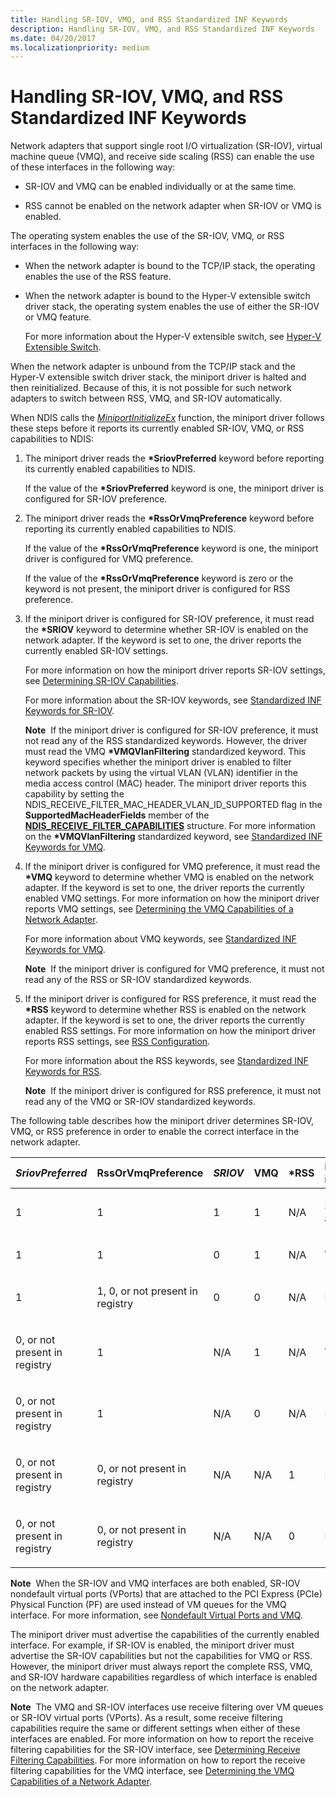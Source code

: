 ```yaml
---
title: Handling SR-IOV, VMQ, and RSS Standardized INF Keywords
description: Handling SR-IOV, VMQ, and RSS Standardized INF Keywords
ms.date: 04/20/2017
ms.localizationpriority: medium
---
```


# Handling SR-IOV, VMQ, and RSS Standardized INF Keywords


Network adapters that support single root I/O virtualization (SR-IOV), virtual machine queue (VMQ), and receive side scaling (RSS) can enable the use of these interfaces in the following way:

-   SR-IOV and VMQ can be enabled individually or at the same time.

-   RSS cannot be enabled on the network adapter when SR-IOV or VMQ is enabled.

The operating system enables the use of the SR-IOV, VMQ, or RSS interfaces in the following way:

-   When the network adapter is bound to the TCP/IP stack, the operating enables the use of the RSS feature.

-   When the network adapter is bound to the Hyper-V extensible switch driver stack, the operating system enables the use of either the SR-IOV or VMQ feature.

    For more information about the Hyper-V extensible switch, see [Hyper-V Extensible Switch](hyper-v-extensible-switch.md).

When the network adapter is unbound from the TCP/IP stack and the Hyper-V extensible switch driver stack, the miniport driver is halted and then reinitialized. Because of this, it is not possible for such network adapters to switch between RSS, VMQ, and SR-IOV automatically.

When NDIS calls the [*MiniportInitializeEx*](/windows-hardware/drivers/ddi/ndis/nc-ndis-miniport_initialize) function, the miniport driver follows these steps before it reports its currently enabled SR-IOV, VMQ, or RSS capabilities to NDIS:

1.  The miniport driver reads the **\*SriovPreferred** keyword before reporting its currently enabled capabilities to NDIS.

    If the value of the **\*SriovPreferred** keyword is one, the miniport driver is configured for SR-IOV preference.

2.  The miniport driver reads the **\*RssOrVmqPreference** keyword before reporting its currently enabled capabilities to NDIS.

    If the value of the **\*RssOrVmqPreference** keyword is one, the miniport driver is configured for VMQ preference.

    If the value of the **\*RssOrVmqPreference** keyword is zero or the keyword is not present, the miniport driver is configured for RSS preference.

3.  If the miniport driver is configured for SR-IOV preference, it must read the **\*SRIOV** keyword to determine whether SR-IOV is enabled on the network adapter. If the keyword is set to one, the driver reports the currently enabled SR-IOV settings.

    For more information on how the miniport driver reports SR-IOV settings, see [Determining SR-IOV Capabilities](determining-sr-iov-capabilities.md).

    For more information about the SR-IOV keywords, see [Standardized INF Keywords for SR-IOV](standardized-inf-keywords-for-sr-iov.md).

    **Note**  If the miniport driver is configured for SR-IOV preference, it must not read any of the RSS standardized keywords. However, the driver must read the VMQ **\*VMQVlanFiltering** standardized keyword. This keyword specifies whether the miniport driver is enabled to filter network packets by using the virtual VLAN (VLAN) identifier in the media access control (MAC) header. The miniport driver reports this capability by setting the NDIS\_RECEIVE\_FILTER\_MAC\_HEADER\_VLAN\_ID\_SUPPORTED flag in the **SupportedMacHeaderFields** member of the [**NDIS\_RECEIVE\_FILTER\_CAPABILITIES**](/windows-hardware/drivers/ddi/ntddndis/ns-ntddndis-_ndis_receive_filter_capabilities) structure. For more information on the **\*VMQVlanFiltering** standardized keyword, see [Standardized INF Keywords for VMQ](standardized-inf-keywords-for-vmq.md).

     

4.  If the miniport driver is configured for VMQ preference, it must read the **\*VMQ** keyword to determine whether VMQ is enabled on the network adapter. If the keyword is set to one, the driver reports the currently enabled VMQ settings. For more information on how the miniport driver reports VMQ settings, see [Determining the VMQ Capabilities of a Network Adapter](determining-the-vmq-capabilities-of-a-network-adapter.md).

    For more information about VMQ keywords, see [Standardized INF Keywords for VMQ](standardized-inf-keywords-for-vmq.md).

    **Note**  If the miniport driver is configured for VMQ preference, it must not read any of the RSS or SR-IOV standardized keywords.

     

5.  If the miniport driver is configured for RSS preference, it must read the **\*RSS** keyword to determine whether RSS is enabled on the network adapter. If the keyword is set to one, the driver reports the currently enabled RSS settings. For more information on how the miniport driver reports RSS settings, see [RSS Configuration](rss-configuration.md).

    For more information about the RSS keywords, see [Standardized INF Keywords for RSS](standardized-inf-keywords-for-rss.md).

    **Note**  If the miniport driver is configured for RSS preference, it must not read any of the VMQ or SR-IOV standardized keywords.

     

The following table describes how the miniport driver determines SR-IOV, VMQ, or RSS preference in order to enable the correct interface in the network adapter.

<table style="width:100%;">
<colgroup>
<col width="16%" />
<col width="16%" />
<col width="16%" />
<col width="16%" />
<col width="16%" />
<col width="16%" />
</colgroup>
<thead>
<tr class="header">
<th align="left"><em>SriovPreferred</th>
<th align="left"></em>RssOrVmqPreference</th>
<th align="left"><em>SRIOV</th>
<th align="left"></em>VMQ</th>
<th align="left">*RSS</th>
<th align="left">Enabled interface</th>
</tr>
</thead>
<tbody>
<tr class="odd">
<td align="left"><p>1</p></td>
<td align="left"><p>1</p></td>
<td align="left"><p>1</p></td>
<td align="left"><p>1</p></td>
<td align="left"><p>N/A</p></td>
<td align="left"><p>SR-IOV and VMQ</p></td>
</tr>
<tr class="even">
<td align="left"><p>1</p></td>
<td align="left"><p>1</p></td>
<td align="left"><p>0</p></td>
<td align="left"><p>1</p></td>
<td align="left"><p>N/A</p></td>
<td align="left"><p>VMQ</p></td>
</tr>
<tr class="odd">
<td align="left"><p>1</p></td>
<td align="left"><p>1, 0, or not present in registry</p></td>
<td align="left"><p>0</p></td>
<td align="left"><p>0</p></td>
<td align="left"><p>N/A</p></td>
<td align="left"><p>None</p></td>
</tr>
<tr class="even">
<td align="left"><p>0, or not present in registry</p></td>
<td align="left"><p>1</p></td>
<td align="left"><p>N/A</p></td>
<td align="left"><p>1</p></td>
<td align="left"><p>N/A</p></td>
<td align="left"><p>VMQ</p></td>
</tr>
<tr class="odd">
<td align="left"><p>0, or not present in registry</p></td>
<td align="left"><p>1</p></td>
<td align="left"><p>N/A</p></td>
<td align="left"><p>0</p></td>
<td align="left"><p>N/A</p></td>
<td align="left"><p>None</p></td>
</tr>
<tr class="even">
<td align="left"><p>0, or not present in registry</p></td>
<td align="left"><p>0, or not present in registry</p></td>
<td align="left"><p>N/A</p></td>
<td align="left"><p>N/A</p></td>
<td align="left"><p>1</p></td>
<td align="left"><p>RSS</p></td>
</tr>
<tr class="odd">
<td align="left"><p>0, or not present in registry</p></td>
<td align="left"><p>0, or not present in registry</p></td>
<td align="left"><p>N/A</p></td>
<td align="left"><p>N/A</p></td>
<td align="left"><p>0</p></td>
<td align="left"><p>None</p></td>
</tr>
</tbody>
</table>

 

**Note**  When the SR-IOV and VMQ interfaces are both enabled, SR-IOV nondefault virtual ports (VPorts) that are attached to the PCI Express (PCIe) Physical Function (PF) are used instead of VM queues for the VMQ interface. For more information, see [Nondefault Virtual Ports and VMQ](nondefault-virtual-ports-and-vmq.md).

 

The miniport driver must advertise the capabilities of the currently enabled interface. For example, if SR-IOV is enabled, the miniport driver must advertise the SR-IOV capabilities but not the capabilities for VMQ or RSS. However, the miniport driver must always report the complete RSS, VMQ, and SR-IOV hardware capabilities regardless of which interface is enabled on the network adapter.

**Note**  The VMQ and SR-IOV interfaces use receive filtering over VM queues or SR-IOV virtual ports (VPorts). As a result, some receive filtering capabilities require the same or different settings when either of these interfaces are enabled. For more information on how to report the receive filtering capabilities for the SR-IOV interface, see [Determining Receive Filtering Capabilities](determining-receive-filtering-capabilities.md). For more information on how to report the receive filtering capabilities for the VMQ interface, see [Determining the VMQ Capabilities of a Network Adapter](determining-the-vmq-capabilities-of-a-network-adapter.md).

 

 

